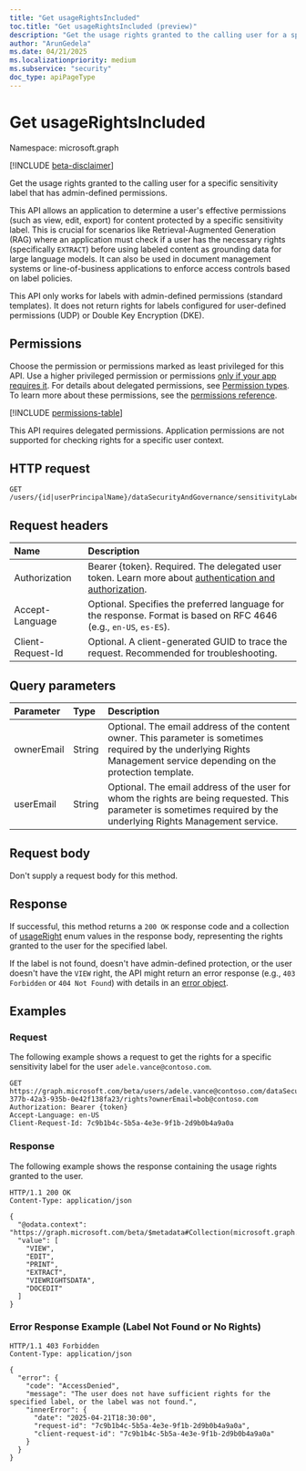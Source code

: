 ```yaml
---
title: "Get usageRightsIncluded"
toc.title: "Get usageRightsIncluded (preview)"
description: "Get the usage rights granted to the calling user for a specific sensitivity label that has admin-defined permissions."
author: "ArunGedela"
ms.date: 04/21/2025
ms.localizationpriority: medium
ms.subservice: "security"
doc_type: apiPageType
---
```


# Get usageRightsIncluded

Namespace: microsoft.graph

[!INCLUDE [beta-disclaimer](../../includes/beta-disclaimer.md)]

Get the usage rights granted to the calling user for a specific sensitivity label that has admin-defined permissions.

This API allows an application to determine a user's effective permissions (such as view, edit, export) for content protected by a specific sensitivity label. This is crucial for scenarios like Retrieval-Augmented Generation (RAG) where an application must check if a user has the necessary rights (specifically `EXTRACT`) before using labeled content as grounding data for large language models. It can also be used in document management systems or line-of-business applications to enforce access controls based on label policies.

This API only works for labels with admin-defined permissions (standard templates). It does not return rights for labels configured for user-defined permissions (UDP) or Double Key Encryption (DKE).

## Permissions

Choose the permission or permissions marked as least privileged for this API. Use a higher privileged permission or permissions [only if your app requires it](/graph/permissions-overview#best-practices-for-using-microsoft-graph-permissions). For details about delegated permissions, see [Permission types](/graph/permissions-overview#permission-types). To learn more about these permissions, see the [permissions reference](/graph/permissions-reference).

<!-- {
  "blockType": "permissions",
  "name": "purviewecosystem-sensitivitylabels-getrightsforlabelid-permissions"
} -->
[!INCLUDE [permissions-table](../includes/permissions/usagerightsincluded-get-permissions.md)]

This API requires delegated permissions. Application permissions are not supported for checking rights for a specific user context.

## HTTP request

```http
GET /users/{id|userPrincipalName}/dataSecurityAndGovernance/sensitivityLabels/{labelId}/rights
```

## Request headers

| Name                | Description                                                                                                                                 |
| :------------------ | :------------------------------------------------------------------------------------------------------------------------------------------ |
| Authorization       | Bearer {token}. Required. The delegated user token. Learn more about [authentication and authorization](/graph/auth/auth-concepts). |
| Accept-Language     | Optional. Specifies the preferred language for the response. Format is based on RFC 4646 (e.g., `en-US`, `es-ES`).                               |
| Client-Request-Id   | Optional. A client-generated GUID to trace the request. Recommended for troubleshooting.                                                  |

## Query parameters

| Parameter  | Type   | Description                                                                                                                                                               |
| :--------- | :----- | :------------------------------------------------------------------------------------------------------------------------------------------------------------------------ |
| ownerEmail | String | Optional. The email address of the content owner. This parameter is sometimes required by the underlying Rights Management service depending on the protection template. |
| userEmail | String | Optional. The email address of the user for whom the rights are being requested. This parameter is sometimes required by the underlying Rights Management service.          |

## Request body

Don't supply a request body for this method.

## Response

If successful, this method returns a `200 OK` response code and a collection of [usageRight](../resources/usageright.md) enum values in the response body, representing the rights granted to the user for the specified label.

If the label is not found, doesn't have admin-defined protection, or the user doesn't have the `VIEW` right, the API might return an error response (e.g., `403 Forbidden` or `404 Not Found`) with details in an [error object](/graph/errors).

## Examples

### Request

The following example shows a request to get the rights for a specific sensitivity label for the user `adele.vance@contoso.com`.

<!-- {
  "blockType": "request",
  "name": "get_rights_for_sensitivitylabel",
  "sampleKeys": ["adele.vance@contoso.com", "4e4234dd-377b-42a3-935b-0e42f138fa23"]
} -->
```http
GET https://graph.microsoft.com/beta/users/adele.vance@contoso.com/dataSecurityAndGovernance/sensitivityLabels/4e4234dd-377b-42a3-935b-0e42f138fa23/rights?ownerEmail=bob@contoso.com
Authorization: Bearer {token}
Accept-Language: en-US
Client-Request-Id: 7c9b1b4c-5b5a-4e3e-9f1b-2d9b0b4a9a0a
```

### Response

The following example shows the response containing the usage rights granted to the user.

<!-- {
  "blockType": "response",
  "truncated": true,
  "@odata.type": "Collection(microsoft.graph.usageRight)"
} -->
```http
HTTP/1.1 200 OK
Content-Type: application/json

{
  "@odata.context": "https://graph.microsoft.com/beta/$metadata#Collection(microsoft.graph.usageRight)",
  "value": [
    "VIEW",
    "EDIT",
    "PRINT",
    "EXTRACT",
    "VIEWRIGHTSDATA",
    "DOCEDIT"
  ]
}
```

### Error Response Example (Label Not Found or No Rights)

<!-- {
  "blockType": "response",
  "truncated": true,
  "name": "get_rights_for_sensitivitylabel_error"
} -->
```http
HTTP/1.1 403 Forbidden
Content-Type: application/json

{
  "error": {
    "code": "AccessDenied",
    "message": "The user does not have sufficient rights for the specified label, or the label was not found.",
    "innerError": {
      "date": "2025-04-21T18:30:00",
      "request-id": "7c9b1b4c-5b5a-4e3e-9f1b-2d9b0b4a9a0a",
      "client-request-id": "7c9b1b4c-5b5a-4e3e-9f1b-2d9b0b4a9a0a"
    }
  }
}
```